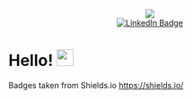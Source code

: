 <div id="header" align="center">
  <img src= "https://media.giphy.com/media/TEFVcFLbBI3FS/giphy.gif"/>
</div>

<div id="badges" align="center">
  <a href="[linkedin-URL](https://www.linkedin.com/in/taylor-trinidad-31097b205/)">
    <img src="https://img.shields.io/badge/LinkedIn-blue?style=for-the-badge&logo=linkedin&logoColor=white" alt="LinkedIn Badge"/>
  </a>
</div>

<div id="profile views" align="center">
  <img src="https://komarev.com/ghpvc/?username=tmtrinidad&style=flat-square&color=blue" alt=""/>
</div>

<h1>
  Hello!
  <img src="https://media.giphy.com/media/hvRJCLFzcasrR4ia7z/giphy.gif" width="30px"/>
</h1>

<!--
**tmtrinidad/tmtrinidad** is a ✨ _special_ ✨ repository because its `README.md` (this file) appears on your GitHub profile.

Here are some ideas to get you started:

- 🔭 I’m currently working on ...
- 🌱 I’m currently learning ...
- 👯 I’m looking to collaborate on ...
- 🤔 I’m looking for help with ...
- 💬 Ask me about ...
- 📫 How to reach me: ...
- 😄 Pronouns: ...
- ⚡ Fun fact: ...
-->

Badges taken from Shields.io https://shields.io/ 
